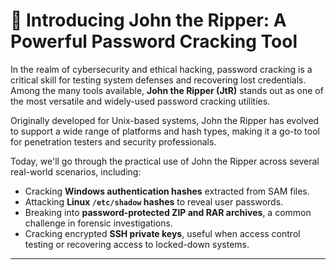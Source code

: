 # 🎩 Introducing John the Ripper: A Powerful Password Cracking Tool

In the realm of cybersecurity and ethical hacking, password cracking is a critical skill for testing system defenses and recovering lost credentials. Among the many tools available, **John the Ripper (JtR)** stands out as one of the most versatile and widely-used password cracking utilities.

Originally developed for Unix-based systems, John the Ripper has evolved to support a wide range of platforms and hash types, making it a go-to tool for penetration testers and security professionals.

Today, we'll go through the practical use of John the Ripper across several real-world scenarios, including:

- Cracking **Windows authentication hashes** extracted from SAM files.
- Attacking **Linux `/etc/shadow` hashes** to reveal user passwords.
- Breaking into **password-protected ZIP and RAR archives**, a common challenge in forensic investigations.
- Cracking encrypted **SSH private keys**, useful when access control testing or recovering access to locked-down systems.

---

